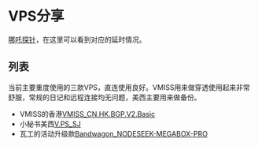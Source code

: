 # VPS分享

[哪吒探针](https://ca.limelime.top:8443)，在这里可以看到对应的延时情况。

## 列表
当前主要重度使用的三款VPS，直连使用良好。VMISS用来做穿透使用起来非常舒服，常规的日记和远程连接均无问题，美西主要用来做备份。

- VMISS的香港[VMISS_CN.HK.BGP.V2.Basic](/vps/vmiss)
- 小秘书美西[V.PS_SJ](/vps/vps)
- 瓦工的活动升级款[Bandwagon_NODESEEK-MEGABOX-PRO](/vps/bandwagon)